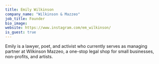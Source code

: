 ```yaml
---
title: Emily Wilkinson
company_name: "Wilkinson & Mazzeo"
job_title: Founder
bio_image:
website: https://www.instagram.com/em_wilkinson/
is_guest: true
---
```


Emily is a lawyer, poet, and activist who currently serves as managing partner at Wilkinson Mazzeo, a one-stop legal shop for small businesses, non-profits, and artists.
